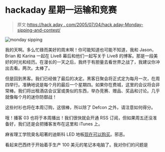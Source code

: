 # hackaday 星期一运输和竞赛

> 原文:[https://hack aday . com/2005/07/04/hack aday-Monday-sipping-and-contest/](https://hackaday.com/2005/07/04/hackaday-monday-sipping-and-contest/)

![monday sipping](../Images/8412a048a2368aefe9431ffe2e8264a7.png)

我的天啊。多么忙碌而美好的周末啊！你可能知道也可能不知道，我和 Jason，Brian 和 Karina 一起在 Live8 幕后和他们一起写关于 Live8 的博客。那是一段美好的时光和经历。在漫长的一天之后，我终于有胆量去看世界之战了，我建议你冲出去看。两次。太棒了。

但是回到黑客。我们已经做了最后的决定。黑客日聚会将正式定为每月一次，在周四举行。准确地说是每个月的最后一个星期四。如果你在费城，这里的会议将会非常棒。我们将出租酒店会议室或类似的东西，举办竞赛、赠品、奖品和讨论。几乎就像每个月的迷你防御战！

这些衬衫也将在本周订购，这很棒，所以除了 Defcon 之外，请注意如何得分。

哦！播客 03 也将于本周播出！我们很快就会开通 RSS 订阅，但如果周五还没准备好，我们还是会把播客发布在这里和 iTunes 上。

麻省理工学院臭名昭著的迪斯科 LED 地板[现在可以购买](http://web.mit.edu/storborg/ddf/)。邪恶。

看起来巴西终于开始着手生产 100 美元的笔记本电脑了。我对你们的问题是